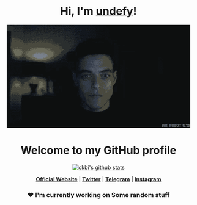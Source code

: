 <p align="center">
  <h1 align="center">Hi, I'm <a href="https://und3fy.com">undefy</a>!</h1>
</p>
<p align="center">
  <a href="https://www.kwry.us"><img src="IMG_0010.gif" alt="Banner"></a>
</p>
<h1 align="center">Welcome to my GitHub profile</h1>

<p align="center">
  <a href="https://github.com/ckbi"><img src="https://github-readme-stats.vercel.app/api?username=ckbi&hide_border=true&show_icons=true" alt="ckbi's github stats"></a>
</p>

<p align="center">
  <strong><a href="https://www.und3fy.com">Official Website</a></strong> |
  <strong><a href="https://twitter.com/akamebtc">Twitter</a></strong> |
  <strong><a href="https://t.me/balenottere">Telegram</a></strong> |
  <strong><a href="https://instagram.com/nukedbyakame">Instagram</a></strong>
</p>

### <p align="center">❤ I'm currently working on Some random stuff
